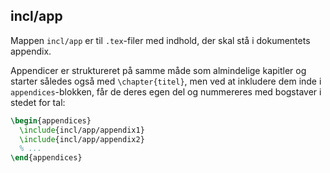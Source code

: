## incl/app

Mappen `incl/app` er til `.tex`-filer med indhold, der skal stå i dokumentets appendix.

Appendicer er struktureret på samme måde som almindelige kapitler og starter således også med `\chapter{titel}`, men ved at inkludere dem inde i `appendices`-blokken, får de deres egen del og nummereres med bogstaver i stedet for tal:

```latex
\begin{appendices}
  \include{incl/app/appendix1}
  \include{incl/app/appendix2}
  % ...
\end{appendices}
```
